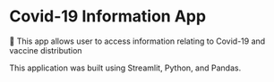 # Covid-19 Information App
💊 This app allows user to access information relating to Covid-19 and vaccine distribution

This application was built using Streamlit, Python, and Pandas. 
